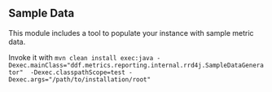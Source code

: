 ## Sample Data

This module includes a tool to populate your instance with sample metric data.

Invoke it with `mvn clean install exec:java -Dexec.mainClass="ddf.metrics.reporting.internal.rrd4j.SampleDataGenerator" 
-Dexec.classpathScope=test -Dexec.args="/path/to/installation/root"`